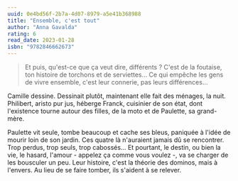 ```yaml
---
uuid: 0e4bd56f-2b7a-4d07-8979-a5e41b368988
title: "Ensemble, c'est tout"
author: "Anna Gavalda"
rating: 6
read_date: 2023-01-28
isbn: "9782846662673"
---
```


> Et puis, qu'est-ce que ça veut dire, différents ? C'est de la foutaise, ton histoire de torchons et de serviettes…
Ce qui empêche les gens de vivre ensemble, c'est leur connerie, pas leurs différences…

Camille dessine. Dessinait plutôt, maintenant elle fait des ménages, la nuit. Philibert, aristo pur jus, héberge Franck, cuisinier de son état, dont l'existence tourne autour des filles, de la moto et de Paulette, sa grand-mère.

Paulette vit seule, tombe beaucoup et cache ses bleus, paniquée à l'idée de mourir loin de son jardin. Ces quatre là n'auraient jamais dû se rencontrer. Trop perdus, trop seuls, trop cabossés… Et pourtant, le destin, ou bien la vie, le hasard, l'amour - appelez ça comme vous voulez -, va se charger de les bousculer un peu. Leur histoire, c'est la théorie des dominos, mais à l'envers. Au lieu de se faire tomber, ils s'aident à se relever.